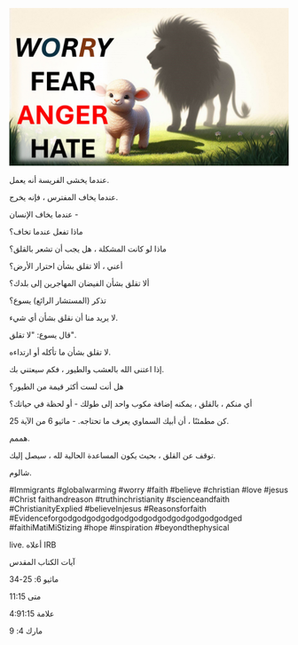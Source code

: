 ![Video cover image](../cover.jpg "cover photo")

عندما يخشى الفريسة أنه يعمل.

عندما يخاف المفترس ، فإنه يخرج.

عندما يخاف الإنسان -

ماذا تفعل عندما تخاف؟

ماذا لو كانت المشكلة ، هل يجب أن تشعر بالقلق؟

أعني ، ألا تقلق بشأن احترار الأرض؟

ألا تقلق بشأن الفيضان المهاجرين إلى بلدك؟

تذكر (المستشار الرائع) يسوع؟

لا يريد منا أن نقلق بشأن أي شيء.

قال يسوع: "لا تقلق".

لا تقلق بشأن ما تأكله أو ارتداءه.

إذا اعتنى الله بالعشب والطيور ، فكم سيعتني بك.

هل أنت لست أكثر قيمة من الطيور؟

أي منكم ، بالقلق ، يمكنه إضافة مكوب واحد إلى طولك - أو لحظة في حياتك؟

كن مطمئنًا ، أن أبيك السماوي يعرف ما تحتاجه. - ماثيو 6 من الآية 25.

هممم.

توقف عن القلق ، بحيث يكون المساعدة الحالية لله ، سيصل إليك.

شالوم.

#Immigrants #globalwarming #worry #faith #believe #christian #love #jesus #Christ faithandreason #truthinchristianity #scienceandfaith #ChristianityExplied #believeInjesus #Reasonsforfaith #Evidenceforgodgodgodgodgodgodgodgodgodgodgodgodged #faithiMatiMiStizing #hope #inspiration #beyondthephysical

live. أعلاه IRB  

آيات الكتاب المقدس

ماثيو 6: 25-34

متى 11:15

علامة 4:91:15

مارك 4: 9